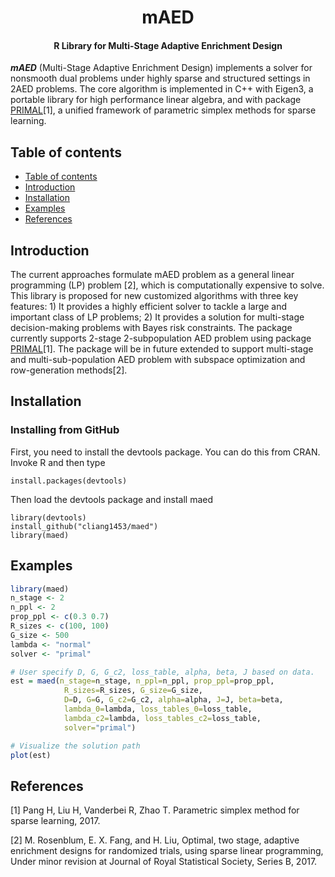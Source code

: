 <h1 align="center">mAED</h1>
<h4 align="center">R Library for Multi-Stage Adaptive Enrichment Design</h4>

___mAED___ (Multi-Stage Adaptive Enrichment Design) implements a solver for nonsmooth dual problems under highly sparse and structured settings in 2AED problems. The core algorithm is implemented in C++ with Eigen3, a portable library for high performance linear algebra, and with package [PRIMAL](https://github.com/ShenQianli/primal)[1], a unified framework of parametric simplex methods for sparse learning. 

## Table of contents

- [Table of contents](#table-of-contents)
- [Introduction](#introduction)
- [Installation](#installation)
- [Examples](#examples)
- [References](#references)

## Introduction

The current approaches formulate mAED problem as a general linear programming (LP) problem [2], which is computationally expensive to solve. This library is proposed for new customized algorithms with three key features: 1) It provides a highly efficient solver to tackle a large and important class of LP problems; 2) It provides a solution for multi-stage decision-making problems with Bayes risk constraints. The package currently supports 2-stage 2-subpopulation AED problem using package [PRIMAL](https://github.com/ShenQianli/primal)[1]. The package will be in future extended to support multi-stage and multi-sub-population AED problem with subspace optimization and row-generation methods[2]. 

## Installation

### Installing from GitHub

First, you need to install the devtools package. You can do this from CRAN. Invoke R and then type

```
install.packages(devtools)
```

Then load the devtools package and install maed

```
library(devtools)
install_github("cliang1453/maed")
library(maed)
```

## Examples

```R
library(maed) 
n_stage <- 2
n_ppl <- 2
prop_ppl <- c(0.3 0.7)
R_sizes <- c(100, 100)
G_size <- 500
lambda <- "normal"
solver <- "primal"

# User specify D, G, G_c2, loss_table, alpha, beta, J based on data.
est = maed(n_stage=n_stage, n_ppl=n_ppl, prop_ppl=prop_ppl, 
            R_sizes=R_sizes, G_size=G_size,
            D=D, G=G, G_c2=G_c2, alpha=alpha, J=J, beta=beta,
            lambda_0=lambda, loss_tables_0=loss_table,
            lambda_c2=lambda, loss_tables_c2=loss_table,
            solver="primal")

# Visualize the solution path  
plot(est)
```

## References

[1] Pang H, Liu H, Vanderbei R, Zhao T. Parametric simplex method for sparse learning, 2017.

[2] M. Rosenblum, E. X. Fang, and H. Liu, Optimal, two stage, adaptive enrichment designs for randomized trials, using sparse linear programming, Under minor revision at Journal of Royal Statistical Society, Series B, 2017.


